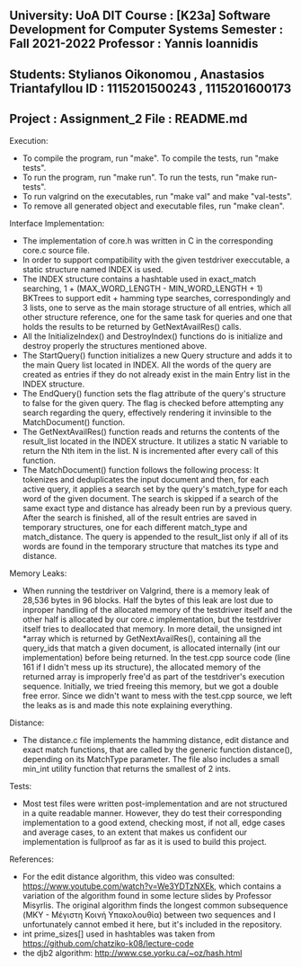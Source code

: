 University: UoA DIT
 Course : [K23a] Software Development for Computer Systems
 Semester : Fall 2021-2022
 Professor : Yannis Ioannidis 
 --------------------------------
 Students: Stylianos Oikonomou , Anastasios Triantafyllou
 ID : 1115201500243 , 1115201600173 
 --------------------------------
 Project : Assignment_2
 File : README.md
 --------------------------------

Execution:
- To compile the program, run "make". To compile the tests, run "make tests".
- To run the program, run "make run". To run the tests, run "make run-tests".
- To run valgrind on the executables, run "make val" and make "val-tests".
- To remove all generated object and executable files, run "make clean".

Interface Implementation:
- The implementation of core.h was written in C in the corresponding core.c source file.
- In order to support compatibility with the given testdriver execcutable, a static structure named INDEX is used.
- The INDEX structure contains a hashtable used in exact_match searching, 1 + (MAX_WORD_LENGTH - MIN_WORD_LENGTH + 1) BKTrees to support edit + hamming type searches, correspondingly and 3 lists, one to serve as the main storage structure of all entries, which all other structure reference, one for the same task for queries and one that holds the results to be returned by GetNextAvailRes() calls.
- All the InitializeIndex() and DestroyIndex() functions do is initialize and destroy properly the structures mentioned above.
- The StartQuery() function initializes a new Query structure and adds it to the main Query list located in INDEX. All the words of the query are created as entries if they do not already exist in the main Entry list in the INDEX structure.
- The EndQuery() function sets the flag attribute of the query's structure to false for the given query. The flag is checked before attempting any search regarding the query, effectively rendering it invinsible to the MatchDocument() function.
- The GetNextAvailRes() function reads and returns the contents of the result_list located in the INDEX structure. It utilizes a static N variable to return the Nth item in the list. N is incremented after every call of this function.
- The MatchDocument() function follows the following process: It tokenizes and deduplicates the input document and then, for each active query, it applies a search set by the query's match_type for each word of the given document. The search is skipped if a search of the same exact type and distance has already been run by a previous query. After the search is finished, all of the result entries are saved in temporary structures, one for each different match_type and match_distance. The query is appended to the result_list only if all of its words are found in the temporary structure that matches its type and distance.

Memory Leaks:
- When running the testdriver on Valgrind, there is a memory leak of 28,536 bytes in 96 blocks. Half the bytes of this leak are lost due to inproper handling of the allocated memory of the testdriver itself and the other half is allocated by our core.c implementation, but the testdriver itself tries to deallocated that memory. In more detail, the unsigned int *array which is returned by GetNextAvailRes(), containing all the query_ids that match a given document, is allocated internally (int our implementation) before being returned. In the test.cpp source code (line 161 if I didn't mess up its structure), the allocated memory of the returned array is improperly free'd as part of the testdriver's execution sequence. Initially, we tried freeing this memory, but we got a double free error. Since we didn't want to mess with the test.cpp source, we left the leaks as is and made this note explaining everything.

Distance:
- The distance.c file implements the hamming distance, edit distance and exact match functions, that are called by the generic function distance(), depending on its MatchType parameter. The file also includes a small min_int utility function that returns the smallest of 2 ints.

Tests:
- Most test files were written post-implementation and are not structured in a quite readable manner. However, they do test their corresponding implementation to a good extend, checking most, if not all, edge cases and average cases, to an extent that makes us confident our implementation is fullproof as far as it is used to build this project.

References:
- For the edit distance algorithm, this video was consulted: https://www.youtube.com/watch?v=We3YDTzNXEk, which contains a variation of the algorithm found in some lecture slides by Professor Misyrlis. The original algorithm finds the longest common subsequence (ΜΚΥ - Μέγιστη Κοινή Υπακολουθία) between two sequences and I unfortunately cannot embed it here, but it's included in the repository.
- int prime_sizes[] used in hashtables was taken from https://github.com/chatziko-k08/lecture-code
- the djb2 algorithm: http://www.cse.yorku.ca/~oz/hash.html
